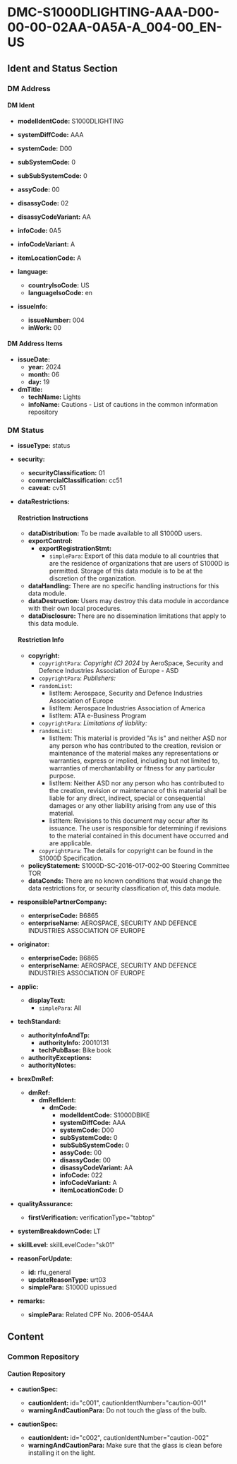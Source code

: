 # DMC-S1000DLIGHTING-AAA-D00-00-00-02AA-0A5A-A_004-00_EN-US

## Ident and Status Section

### DM Address

#### DM Ident

*   **modelIdentCode:** S1000DLIGHTING
*   **systemDiffCode:** AAA
*   **systemCode:** D00
*   **subSystemCode:** 0
*   **subSubSystemCode:** 0
*   **assyCode:** 00
*   **disassyCode:** 02
*   **disassyCodeVariant:** AA
*   **infoCode:** 0A5
*   **infoCodeVariant:** A
*   **itemLocationCode:** A

*   **language:**
    *   **countryIsoCode:** US
    *   **languageIsoCode:** en

*   **issueInfo:**
    *   **issueNumber:** 004
    *   **inWork:** 00

#### DM Address Items

*   **issueDate:**
    *   **year:** 2024
    *   **month:** 06
    *   **day:** 19
*   **dmTitle:**
    *   **techName:** Lights
    *   **infoName:** Cautions - List of cautions in the common information repository

### DM Status

*   **issueType:** status
*   **security:**
    *   **securityClassification:** 01
    *   **commercialClassification:** cc51
    *   **caveat:** cv51
*   **dataRestrictions:**

    #### Restriction Instructions

    *   **dataDistribution:** To be made available to all S1000D users.
    *   **exportControl:**
        *   **exportRegistrationStmt:**
            *   `simplePara`: Export of this data module to all countries that are the residence of organizations that are users of S1000D is permitted. Storage of this data module is to be at the discretion of the organization.
    *   **dataHandling:** There are no specific handling instructions for this data module.
    *   **dataDestruction:** Users may destroy this data module in accordance with their own local procedures.
    *   **dataDisclosure:** There are no dissemination limitations that apply to this data module.

    #### Restriction Info

    *   **copyright:**
        *   `copyrightPara`:  *Copyright (C) 2024* by AeroSpace, Security and Defence Industries Association of Europe - ASD
        *   `copyrightPara`: *Publishers:*
        *   `randomList`:
            *   listItem: Aerospace, Security and Defence Industries Association of Europe
            *   listItem: Aerospace Industries Association of America
            *   listItem: ATA e-Business Program
        *   `copyrightPara`: *Limitations of liability:*
        *   `randomList`:
            *   listItem: This material is provided "As is" and neither ASD nor any person who has contributed to the creation, revision or maintenance of the material makes any representations or warranties, express or implied, including but not limited to, warranties of merchantability or fitness for any particular purpose.
            *   listItem: Neither ASD nor any person who has contributed to the creation, revision or maintenance of this material shall be liable for any direct, indirect, special or consequential damages or any other liability arising from any use of this material.
            *   listItem: Revisions to this document may occur after its issuance. The user is responsible for determining if revisions to the material contained in this document have occurred and are applicable.
        *   `copyrightPara`: The details for copyright can be found in the S1000D Specification.
    *   **policyStatement:** S1000D-SC-2016-017-002-00 Steering Committee TOR
    *   **dataConds:** There are no known conditions that would change the data restrictions for, or security classification of, this data module.

*   **responsiblePartnerCompany:**
    *   **enterpriseCode:** B6865
    *   **enterpriseName:** AEROSPACE, SECURITY AND DEFENCE INDUSTRIES ASSOCIATION OF EUROPE
*   **originator:**
    *   **enterpriseCode:** B6865
    *   **enterpriseName:** AEROSPACE, SECURITY AND DEFENCE INDUSTRIES ASSOCIATION OF EUROPE
*   **applic:**
    *   **displayText:**
        *   `simplePara`: All
*   **techStandard:**
    *   **authorityInfoAndTp:**
        *   **authorityInfo:** 20010131
        *   **techPubBase:** Bike book
    *   **authorityExceptions:**
    *   **authorityNotes:**
*   **brexDmRef:**
    *   **dmRef:**
        *   **dmRefIdent:**
            *   **dmCode:**
                *   **modelIdentCode:** S1000DBIKE
                *   **systemDiffCode:** AAA
                *   **systemCode:** D00
                *   **subSystemCode:** 0
                *   **subSubSystemCode:** 0
                *   **assyCode:** 00
                *   **disassyCode:** 00
                *   **disassyCodeVariant:** AA
                *   **infoCode:** 022
                *   **infoCodeVariant:** A
                *   **itemLocationCode:** D
*   **qualityAssurance:**
    *   **firstVerification:** verificationType="tabtop"
*   **systemBreakdownCode:** LT
*   **skillLevel:** skillLevelCode="sk01"
*   **reasonForUpdate:**
    *   **id:** rfu_general
    *   **updateReasonType:** urt03
    *   **simplePara:** S1000D upissued
*   **remarks:**
    *   **simplePara:** Related CPF No. 2006-054AA

## Content

### Common Repository

#### Caution Repository

*   **cautionSpec:**
    *   **cautionIdent:** id="c001", cautionIdentNumber="caution-001"
    *   **warningAndCautionPara:** Do not touch the glass of the bulb.

*   **cautionSpec:**
    *   **cautionIdent:** id="c002", cautionIdentNumber="caution-002"
    *   **warningAndCautionPara:** Make sure that the glass is clean before installing it on the light.